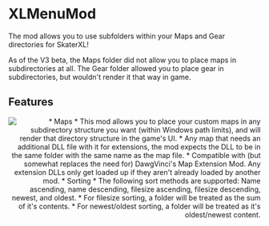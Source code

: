 # XLMenuMod
The mod allows you to use subfolders within your Maps and Gear directories for SkaterXL!

As of the V3 beta, the Maps folder did not allow you to place maps in subdirectories at all.  The Gear folder allowed you to place gear in subdirectories, but wouldn't render it that way in game.

## Features
<div>
<div align="left">
<img align="left" src="maps.gif">
 </div>
<div align="right">
* Maps
  * This mod allows you to place your custom maps in any subdirectory structure you want (within Windows path limits), and will render that directory structure in the game's UI.
    * Any map that needs an additional DLL file with it for extensions, the mod expects the DLL to be in the same folder with the same name as the map file.
    * Compatible with (but somewhat replaces the need for) DawgVinci's Map Extension Mod.  Any extension DLLs only get loaded up if they aren't already loaded by another mod.
  * Sorting
    * The following sort methods are supported: Name ascending, name descending, filesize ascending, filesize descending, newest, and oldest.
      * For filesize sorting, a folder will be treated as the sum of it's contents.
      * For newest/oldest sorting, a folder will be treated as it's oldest/newest content.
 </div>
 </div>



